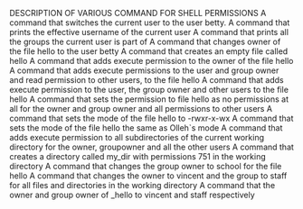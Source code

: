 DESCRIPTION OF VARIOUS COMMAND FOR SHELL PERMISSIONS
A command that switches the current user to the user betty.
A command that prints the effective username of the current user
A command that prints all the groups the current user is part of
A command that changes owner of the file hello to the user betty
A command that creates an empty file called hello
A command that adds execute permission to the owner of the file hello
A command that adds execute permissions to the user and group owner and read permission to other users, to the file hello
A command that adds execute permission to the user, the group owner and other users to the file hello
A command that sets the permission to file hello as no permissions at all for the owner and group owner and all permissions to other users
A command that sets the mode of the file hello to -rwxr-x-wx
A command that sets the mode of the file hello the same as Olleh`s mode
A command that adds execute permission to all subdirectories of the current working directory for the owner, groupowner and all the other users
A command that creates a directory called my_dir with permissions 751 in the working directory
A command that changes the group owner to school for the file hello
A command that changes the owner to vincent and the group to staff for all files and directories in the working directory
A command that the owner and group owner of _hello to vincent and staff respectively


